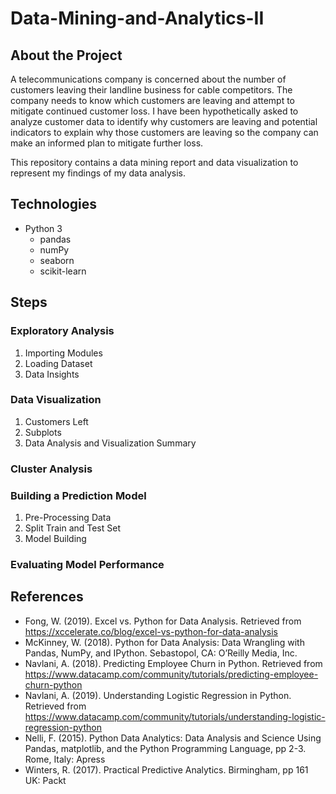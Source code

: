 # Data-Mining-and-Analytics-II
## About the Project
A telecommunications company is concerned about the number of customers leaving their landline business for cable competitors. The company needs to know which customers are leaving and attempt to mitigate continued customer loss. I have been hypothetically asked to analyze customer data to identify why customers are leaving and potential indicators to explain why those customers are leaving so the company can make an informed plan to mitigate further loss.

This repository contains a data mining report and data visualization to represent my findings of my data analysis.
## Technologies
- Python 3
  - pandas
  - numPy
  - seaborn
  - scikit-learn
## Steps
### Exploratory Analysis
1. Importing Modules
2. Loading Dataset
3. Data Insights
### Data Visualization
1. Customers Left
2. Subplots
3. Data Analysis and Visualization Summary
### Cluster Analysis
### Building a Prediction Model
1. Pre-Processing Data
2. Split Train and Test Set
3. Model Building
### Evaluating Model Performance
## References
-	Fong, W. (2019). Excel vs. Python for Data Analysis. Retrieved from https://xccelerate.co/blog/excel-vs-python-for-data-analysis
-	McKinney, W. (2018). Python for Data Analysis: Data Wrangling with Pandas, NumPy, and IPython. Sebastopol, CA: O’Reilly Media, Inc.
-	Navlani, A. (2018). Predicting Employee Churn in Python. Retrieved from https://www.datacamp.com/community/tutorials/predicting-employee-churn-python
-	Navlani, A. (2019). Understanding Logistic Regression in Python. Retrieved from https://www.datacamp.com/community/tutorials/understanding-logistic-regression-python
-	Nelli, F. (2015). Python Data Analytics: Data Analysis and Science Using Pandas, matplotlib, and the Python Programming Language, pp 2-3. Rome, Italy: Apress
-	Winters, R. (2017). Practical Predictive Analytics. Birmingham, pp 161 UK: Packt
